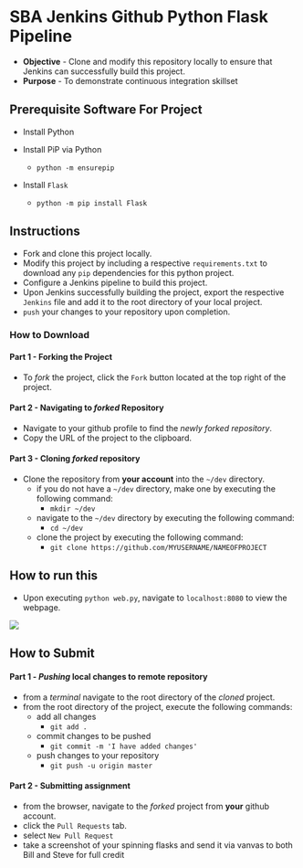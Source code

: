 # SBA Jenkins Github Python Flask Pipeline
* **Objective** - Clone and modify this repository locally to ensure that Jenkins can successfully build this project.
* **Purpose** - To demonstrate continuous integration skillset



## Prerequisite Software For Project
* Install Python
* Install PiP via Python
    * `python -m ensurepip`

* Install `Flask`
    * `python -m pip install Flask`

## Instructions
* Fork and clone this project locally.
* Modify this project by including a respective `requirements.txt` to download any `pip` dependencies for this python project.
* Configure a Jenkins pipeline to build this project.
* Upon Jenkins successfully building the project, export the respective `Jenkins` file and add it to the root directory of your local project.
* `push` your changes to your repository upon completion.


### How to Download

#### Part 1 - Forking the Project
* To _fork_ the project, click the `Fork` button located at the top right of the project.


#### Part 2 - Navigating to _forked_ Repository
* Navigate to your github profile to find the _newly forked repository_.
* Copy the URL of the project to the clipboard.

#### Part 3 - Cloning _forked_ repository
* Clone the repository from **your account** into the `~/dev` directory.
  * if you do not have a `~/dev` directory, make one by executing the following command:
    * `mkdir ~/dev`
  * navigate to the `~/dev` directory by executing the following command:
    * `cd ~/dev`
  * clone the project by executing the following command:
    * `git clone https://github.com/MYUSERNAME/NAMEOFPROJECT`

## How to run this
* Upon executing `python web.py`, navigate to `localhost:8080` to view the webpage.

<img src="./VIEWME.gif">






## How to Submit

#### Part 1 -  _Pushing_ local changes to remote repository
* from a _terminal_ navigate to the root directory of the _cloned_ project.
* from the root directory of the project, execute the following commands:
    * add all changes
      * `git add .`
    * commit changes to be pushed
      * `git commit -m 'I have added changes'`
    * push changes to your repository
      * `git push -u origin master`

#### Part 2 - Submitting assignment
* from the browser, navigate to the _forked_ project from **your** github account.
* click the `Pull Requests` tab.
* select `New Pull Request`
* take a screenshot of your spinning flasks and send it via vanvas to both Bill and Steve for full credit
